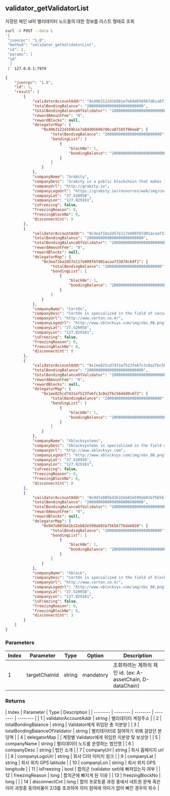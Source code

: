 ## validator_getValidatorList
지정된 체인 id의 밸리데이터 노드들의 대한 정보를 리스트 형태로 조회

```bash
curl -X POST --data \
'{
 "jsonrpc": "1.0",
 "method": "validator_getValidatorList",
 "id": 1,
 "params": [
 "1A"
  ]
 }' 127.0.0.1:7979
```

```json
{
    "jsonrpc": "1.0",
    "id": 1,
    "result": [
        {
            "validatorAccountAddr": "0x40b3122d169b1e7e84d056967d6ca87185f96ea8",
            "totalBondingBalance": "2000000000000000000000000",
            "totalBondingBalanceOfValidator": "2000000000000000000000000",
            "rewardAmountFee": "0",
            "rewardBlocks": null,
            "delegatorMap": {
                "0x40b3122d169b1e7e84d056967d6ca87185f96ea8": {
                    "totalBondingBalance": "2000000000000000000000000",
                    "bondingList": [
                        {
                            "blockNo": 1,
                            "bondingBalance": "2000000000000000000000000"
                        }
                    ]
                }
            },
            "companyName": "Grabity",
            "companyDesc": "Grabity is a public blockchain that makes it easy to deploy a large number of blockchain businesses in mobile environments.",
            "companyUrl": "http://grabity.io",
            "companyLogoUrl": "https://grabity.io/resources/web/img/core-img/logo.png",
            "companyLat": "37.520958",
            "companyLon": "127.029161",
            "isFreezing": false,
            "freezingReason": 0,
            "freezingBlockNo": 0,
            "disconnectCnt": 0
        },
        {
            "validatorAccountAddr": "0x3eaf1ba2d57e117e809f6fd01acaaf33878c6df1",
            "totalBondingBalance": "2000000000000000000000000",
            "totalBondingBalanceOfValidator": "2000000000000000000000000",
            "rewardAmountFee": "0",
            "rewardBlocks": null,
            "delegatorMap": {
                "0x3eaf1ba2d57e117e809f6fd01acaaf33878c6df1": {
                    "totalBondingBalance": "2000000000000000000000000",
                    "bondingList": [
                        {
                            "blockNo": 1,
                            "bondingBalance": "2000000000000000000000000"
                        }
                    ]
                }
            },
            "companyName": "CertOn",
            "companyDesc": "CertOn is specialized in the field of security",
            "companyUrl": "http://www.certon.co.kr",
            "companyLogoUrl": "http://www.xblocksys.com/img/xbs_08.png",
            "companyLat": "37.520958",
            "companyLon": "127.029161",
            "isFreezing": false,
            "freezingReason": 0,
            "freezingBlockNo": 0,
            "disconnectCnt": 0
        },
        {
            "validatorAccountAddr": "0x1ee825cd7431ef523fe6fc3c0a2fbc564dd9c672",
            "totalBondingBalance": "2000000000000000000000000",
            "totalBondingBalanceOfValidator": "2000000000000000000000000",
            "rewardAmountFee": "0",
            "rewardBlocks": null,
            "delegatorMap": {
                "0x1ee825cd7431ef523fe6fc3c0a2fbc564dd9c672": {
                    "totalBondingBalance": "2000000000000000000000000",
                    "bondingList": [
                        {
                            "blockNo": 1,
                            "bondingBalance": "2000000000000000000000000"
                        }
                    ]
                }
            },
            "companyName": "Xblocksystems",
            "companyDesc": "Xblocksystems is specialized in the field of block chain and security certification.",
            "companyUrl": "http://www.xblocksys.com",
            "companyLogoUrl": "http://www.xblocksys.com/img/xbs_08.png",
            "companyLat": "37.520958",
            "companyLon": "127.029161",
            "isFreezing": false,
            "freezingReason": 0,
            "freezingBlockNo": 0,
            "disconnectCnt": 0
        },
        {
            "validatorAccountAddr": "0x947e885b41b32eb82e599ab81b7565677bdab020",
            "totalBondingBalance": "2000000000000000000000000",
            "totalBondingBalanceOfValidator": "2000000000000000000000000",
            "rewardAmountFee": "0",
            "rewardBlocks": null,
            "delegatorMap": {
                "0x947e885b41b32eb82e599ab81b7565677bdab020": {
                    "totalBondingBalance": "2000000000000000000000000",
                    "bondingList": [
                        {
                            "blockNo": 1,
                            "bondingBalance": "2000000000000000000000000"
                        }
                    ]
                }
            },
            "companyName": "Xblock",
            "companyDesc": "CertOn is specialized in the field of block chain and security certification.",
            "companyUrl": "http://www.certon.co.kr",
            "companyLogoUrl": "http://www.xblocksys.com/img/xbs_08.png",
            "companyLat": "37.520958",
            "companyLon": "127.029161",
            "isFreezing": false,
            "freezingReason": 0,
            "freezingBlockNo": 0,
            "disconnectCnt": 3
        }
    ]
}
```

### Parameters
| Index | Parameter | Type | Option | Description |
| -------- | -------- | -------- | -------- | -------- |
| 1 | targetChainId | string | mandatory | 조회하려는 계좌의 체인 id. (ex: A-assetChain, D-dataChain) |

### Returns
| Index | Parameter | Type | Description |
| -------- | -------- | -------- | -------- | -------- |
| 1 | validatorAccountAddr | string | 밸리데이터 계정주소 |
| 2 | totalBondingBalance | string | Validator에게 위임된 총 지분양 |
| 3 | totalBondingBalanceOfValidator | string | 밸리데이터로 참여하기 위해 걸었던 본딩액 |
| 4 | delegatorMap | | 계정별 Validator에게 위임한 지분양 및 보상양 |
| 5 | companyName | string | 밸리데이터 노드를 운영하는 법인명 |
| 6 | companyDesc | string | 법인 소개 |
| 7 | companyUrl | string | 회사 홈페이지 url |
| 8 | companyLogoUrl | string | 회사 CI의 이미지 링크 |
| 9 | companyLat | string | 회사 위치 GPS latitude |
| 10 | companyLon | string | 회사 위치 GPS longitude |
| 11 | isFreezing | bool | 합의군 (validator set)에 빠져있는지 여부 |
| 12 | freezingReason | long | 합의군에 빠지게 된 이유 |
| 13 | freezingBlockNo | long | |
| 14 | disconnectCnt | long | 합의 프로토콜 과정 중에서 네트원 문제 혹은 이미 과정중 동의비율이 2/3를 초과하여 의미 참여에 의미가 없어 빠진 경우의 회수 |
